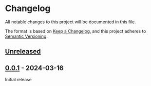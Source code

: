 # Changelog
All notable changes to this project will be documented in this file.

The format is based on [Keep a Changelog](https://keepachangelog.com/en/1.0.0/),
and this project adheres to [Semantic Versioning](https://semver.org/spec/v2.0.0.html).

## [Unreleased]

## [0.0.1] - 2024-03-16

Initial release

[Unreleased]: https://github.com/anypackage/Homebrew/compare/v0.0.1...HEAD
[0.0.1]: https://github.com/anypackage/Homebrew/releases/tag/v0.0.1
